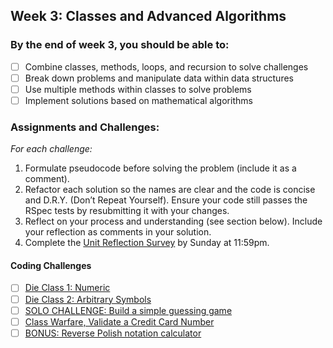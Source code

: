 Week 3: Classes and Advanced Algorithms
-------------------------

### By the end of week 3, you should be able to:
- [ ] Combine classes, methods, loops, and recursion to solve challenges
- [ ] Break down problems and manipulate data within data structures  
- [ ] Use multiple methods within classes to solve problems
- [ ] Implement solutions based on mathematical algorithms

### Assignments and Challenges:
*For each challenge:*

1. Formulate pseudocode before solving the problem (include it as a comment).  
2. Refactor each solution so the names are clear and the code is concise and D.R.Y. (Don’t Repeat Yourself). Ensure your code still passes the RSpec tests by resubmitting it with your changes.  
3. Reflect on your process and understanding (see section below). Include your reflection as comments in your solution.  
4. Complete the [Unit Reflection Survey](https://docs.google.com/forms/d/1vNru5aR3a3lWOZ9MoUzfgqe-ud1nBPvkIkfUAXG3FhI/viewform) by Sunday at 11:59pm.

#### Coding Challenges
- [ ] [Die Class 1: Numeric ](http://socrates.devbootcamp.com/challenges/429) 
- [ ] [Die Class 2: Arbitrary Symbols](http://socrates.devbootcamp.com/challenges/432)  
- [ ] [SOLO CHALLENGE: Build a simple guessing game ](http://socrates.devbootcamp.com/challenges/431)
- [ ] [Class Warfare, Validate a Credit Card Number](http://socrates.devbootcamp.com/challenges/434)  
- [ ] [BONUS: Reverse Polish notation calculator](http://socrates.devbootcamp.com/challenges/433)  